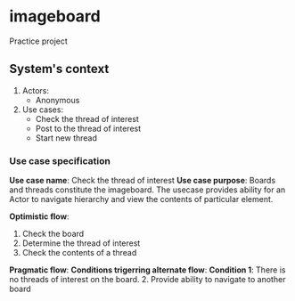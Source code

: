 # imageboard

Practice project


## System's context

1. Actors:
   * Anonymous
1. Use cases:
   * Check the thread of interest
   * Post to the thread of interest
   * Start new thread


### Use case specification

__Use case name__: Check the thread of interest
__Use case purpose__: Boards and threads constitute the imageboard. The usecase provides ability for an Actor to navigate hierarchy and view the contents of particular element.

__Optimistic flow__:
1. Check the board
1. Determine the thread of interest
1. Check the contents of a thread

__Pragmatic flow__:
  __Conditions trigerring alternate flow__:
    __Condition 1__: There is no threads of interest on the board.
      2. Provide ability to navigate to another board
